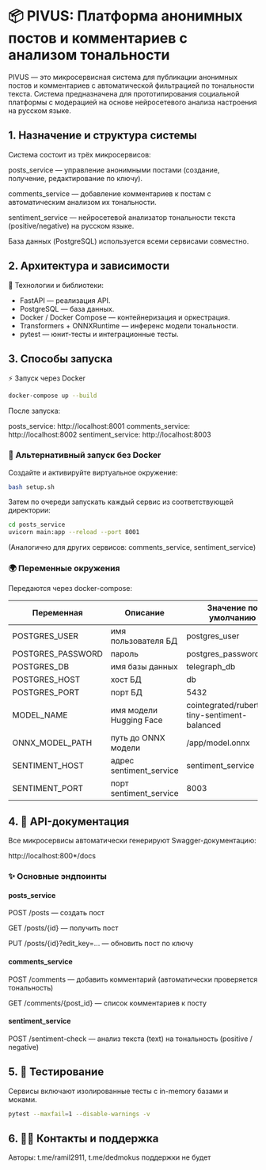 # 📦 PIVUS: Платформа анонимных постов и комментариев с анализом тональности
PIVUS — это микросервисная система для публикации анонимных постов и комментариев с автоматической фильтрацией по тональности текста. Система предназначена для прототипирования социальной платформы с модерацией на основе нейросетевого анализа настроения на русском языке.

## 1. Назначение и структура системы
Система состоит из трёх микросервисов:

posts_service — управление анонимными постами (создание, получение, редактирование по ключу).

comments_service — добавление комментариев к постам с автоматическим анализом их тональности.

sentiment_service — нейросетевой анализатор тональности текста (positive/negative) на русском языке.

База данных (PostgreSQL) используется всеми сервисами совместно.

## 2. Архитектура и зависимости
🧱 Технологии и библиотеки:

* FastAPI — реализация API.
* PostgreSQL — база данных.
* Docker / Docker Compose — контейнеризация и оркестрация.
* Transformers + ONNXRuntime — инференс модели тональности.
* pytest — юнит-тесты и интеграционные тесты.


## 3. Способы запуска
⚡ Запуск через Docker
```bash
docker-compose up --build
```
После запуска:

posts_service: http://localhost:8001
comments_service: http://localhost:8002
sentiment_service: http://localhost:8003

### 🐍 Альтернативный запуск без Docker
Создайте и активируйте виртуальное окружение:

```bash
bash setup.sh
```
Затем по очереди запускать каждый сервис из соответствующей директории:

```bash
cd posts_service
uvicorn main:app --reload --port 8001
```
(Аналогично для других сервисов: comments_service, sentiment_service)

### 🌍 Переменные окружения
Передаются через docker-compose:

| Переменная         | Описание                         | Значение по умолчанию                                  |
|--------------------|----------------------------------|--------------------------------------------------------|
| POSTGRES_USER      | имя пользователя БД              | postgres_user                                          |
| POSTGRES_PASSWORD  | пароль                           | postgres_password_123                                  |
| POSTGRES_DB        | имя базы данных                  | telegraph_db                                           |
| POSTGRES_HOST      | хост БД                          | db                                                     |
| POSTGRES_PORT      | порт БД                          | 5432                                                   |
| MODEL_NAME         | имя модели Hugging Face          | cointegrated/rubert-tiny-sentiment-balanced            |
| ONNX_MODEL_PATH    | путь до ONNX модели              | /app/model.onnx                                        |
| SENTIMENT_HOST     | адрес sentiment_service          | sentiment_service                                      |
| SENTIMENT_PORT     | порт sentiment_service           | 8003                                                   |

## 4. 📖 API-документация
Все микросервисы автоматически генерируют Swagger-документацию:

http://localhost:800*/docs

### ✨ Основные эндпоинты
#### posts_service
POST /posts — создать пост

GET /posts/{id} — получить пост

PUT /posts/{id}?edit_key=... — обновить пост по ключу

#### comments_service
POST /comments — добавить комментарий (автоматически проверяется тональность)

GET /comments/{post_id} — список комментариев к посту

#### sentiment_service
POST /sentiment-check — анализ текста (text) на тональность (positive / negative)

## 5. 🧪 Тестирование
Сервисы включают изолированные тесты с in-memory базами и моками.
```bash
pytest --maxfail=1 --disable-warnings -v
```

## 6. 👨‍💻 Контакты и поддержка
Авторы: t.me/ramil2911, t.me/dedmokus
поддержки не будет
